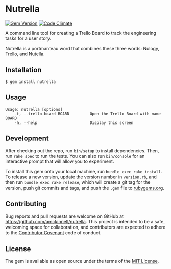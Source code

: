 # Nutrella

[![Gem Version](https://badge.fury.io/rb/nutrella.svg)](https://badge.fury.io/rb/nutrella)
[![Code Climate](https://codeclimate.com/github/amckinnell/nutrella/badges/gpa.svg)](https://codeclimate.com/github/amckinnell/nutrella)

A command line tool for creating a Trello Board to track the engineering tasks for a user story.

Nutrella is a portmanteau word that combines these three words: Nulogy, Trello, and Nutella.


## Installation

    $ gem install nutrella


## Usage

    Usage: nutrella [options]
        -t, --trello-board BOARD         Open the Trello Board with name BOARD
        -h, --help                       Display this screen


## Development

After checking out the repo, run `bin/setup` to install dependencies. Then, run `rake spec` to run the tests. You can also run `bin/console` for an interactive prompt that will allow you to experiment.

To install this gem onto your local machine, run `bundle exec rake install`. To release a new version, update the version number in `version.rb`, and then run `bundle exec rake release`, which will create a git tag for the version, push git commits and tags, and push the `.gem` file to [rubygems.org](https://rubygems.org).


## Contributing

Bug reports and pull requests are welcome on GitHub at https://github.com/amckinnell/nutrella. This project is intended to be a safe, welcoming space for collaboration, and contributors are expected to adhere to the [Contributor Covenant](http://contributor-covenant.org) code of conduct.


## License

The gem is available as open source under the terms of the [MIT License](http://opensource.org/licenses/MIT).

